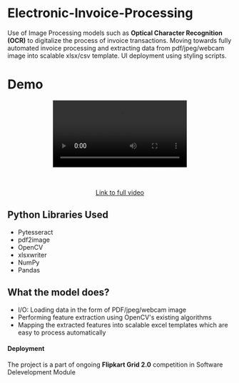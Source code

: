 # Electronic-Invoice-Processing
Use of Image Processing models such as **Optical Character Recognition (OCR)** to digitalize the process of invoice transactions. Moving towards fully automated invoice processing and extracting data from pdf/jpeg/webcam image into scalable xlsx/csv template. UI deployment using styling scripts.

# Demo 
<div align = "center" >
<video controls>
  <source src="movie.mp4" type="video/mp4">
  Your browser does not support the video tag.
</video>

<br></br>
<a href="https://bit.ly/2Dr8HBn">Link to full video</a>
</div>


## Python Libraries Used
* Pytesseract
* pdf2image
* OpenCV
* xlsxwriter
* NumPy
* Pandas

## What the model does?
* I/O: Loading data in the form of PDF/jpeg/webcam image 
* Performing feature extraction using OpenCV's existing algorithms
* Mapping the extracted features into scalable excel templates which are easy to process automatically

#### Deployment
The project is a part of ongoing **Flipkart Grid 2.0** competition in Software Delevelopment Module
